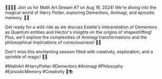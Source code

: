 🌟🧙‍♂️✨ Join us for Math Art Stream #7 on Aug 16, 2024! We're diving into the magical world of Harry Potter, exploring Dementors, Animagi, and episodic memory. 🐍✨

Get ready for a wild ride as we discuss Estelle's interpretation of Dementors as Quantum entities and Hector's insights on the origins of shapeshifting! Plus, we'll explore the complexities of Animagi transformations and the philosophical implications of consciousness! 🐺🌌 

Don't miss this enchanting session filled with creativity, exploration, and a sprinkle of magic! 💫🔮 

#MathArt #HarryPotter #Dementors #Animagi #Philosophy #EpisodicMemory #Creativity 🌈📚
